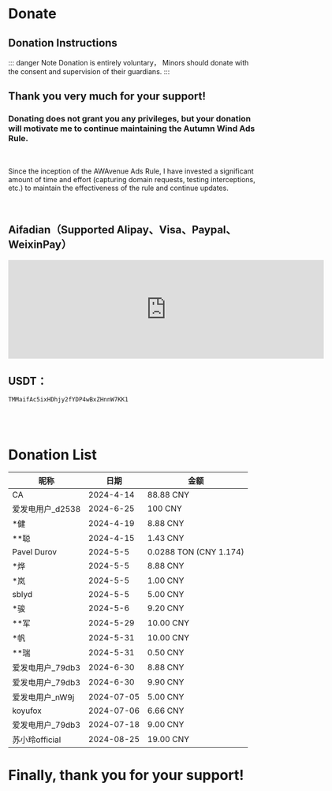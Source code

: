 # Donate

## Donation Instructions

::: danger Note
Donation is entirely voluntary， Minors should donate with the consent and supervision of their guardians.
:::

## Thank you very much for your support!
### Donating does not grant you any privileges, but your donation will motivate me to continue maintaining the Autumn Wind Ads Rule.

<br>

Since the inception of the AWAvenue Ads Rule, I have invested a significant amount of time and effort (capturing domain requests, testing interceptions, etc.) to maintain the effectiveness of the rule and continue updates.

<br>

## Aifadian（Supported Alipay、Visa、Paypal、WeixinPay）

<iframe src="https://afdian.com/leaflet?slug=AdsRule" width="640" scrolling="no" height="200" frameborder="0"></iframe>

## USDT：
```USDT-Trc20
TMMaifAc5ixHDhjy2fYDP4wBxZHnnW7KK1
```

<br>
<br>

# Donation List

| 昵称                    | 日期        | 金额            |
|-----------------------|------------|-----------------|
| CA                    | 2024-4-14  | 88.88 CNY       |
| 爱发电用户_d2538       | 2024-6-25  | 100 CNY         |
| *健                   | 2024-4-19  | 8.88 CNY        |
| **聪                  | 2024-4-15  | 1.43 CNY        |
| Pavel Durov           | 2024-5-5   | 0.0288 TON (CNY 1.174) |
| *烨                   | 2024-5-5   | 8.88 CNY        |
| *岚                   | 2024-5-5   | 1.00 CNY        |
| sblyd | 2024-5-5 | 5.00 CNY | 
| *骏                   | 2024-5-6   | 9.20 CNY        |
| **军                  | 2024-5-29  | 10.00 CNY       |
| *帆                   | 2024-5-31  | 10.00 CNY       |
| **瑞                  | 2024-5-31  | 0.50 CNY        |
|爱发电用户_79db3  | 2024-6-30  | 8.88 CNY| 
|爱发电用户_79db3  | 2024-6-30  | 9.90 CNY| 
| 爱发电用户_nW9j | 2024-07-05 | 5.00 CNY |
| koyufox | 2024-07-06 | 6.66 CNY|
|爱发电用户_79db3  | 2024-07-18  | 9.00 CNY| 
|苏小玲official  | 2024-08-25  | 19.00 CNY| 

# Finally, thank you for your support!